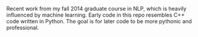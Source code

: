 Recent work from my fall 2014 graduate course in NLP, which is heavily influenced by machine learning. Early code in this repo resembles C++ code written in Python. The goal is for later code to be more pythonic and professional. 